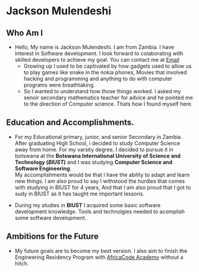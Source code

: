 # Jackson Mulendeshi
## Who Am I
* Hello, My name is Jackson Mulendeshi. I am from Zambia. I have Interest in Software development. I look forward to colaborating with skilled developers to achieve my goal. You can contact me at
[Email](jackkuchena1@gmail.com)    
  * Growing up I used to be captivated by how gadgets used to allow us to play games like snake in the nokia phones, Movies that involved hacking and programming and anything to do with computer programs were breathtaking.  
  * So I wanted to understand how those things worked. I asked my senoir secondary mathematics teacher for advice and he pointed me to the direction of Computer science. Thats how I found myself here.

 ## Education and Accomplishments.  
* For my Educational primary, junior, and senior Secondary in Zambia. After graduating High School, i decided to study Computer Science away from home.  For my varsity degree, I decided to pursue it in botswana at the **Botswana International University of Science and Technology (_BIUST_)** and I was studying **Computer Science and Software Engineering**.  
My accomplishments would be that I have the ability to adapt and learn new things. I am also proud to say I withstood the hurdles that comes with studying in BIUST for 4 years, And that I am also proud that I got to sudy in BIUST as it has taught me important lessons. 

* During my studies in **BIUST** I acquired some basic software development knowledge. Tools and technolgies needed to acomplish some software development.


## Ambitions for the Future
* My future goals are to become my best version. I also aim to finish the Engineering Residency Program with [AfricaCode Academy](https://africacode.org)  without a hitch. 





  


